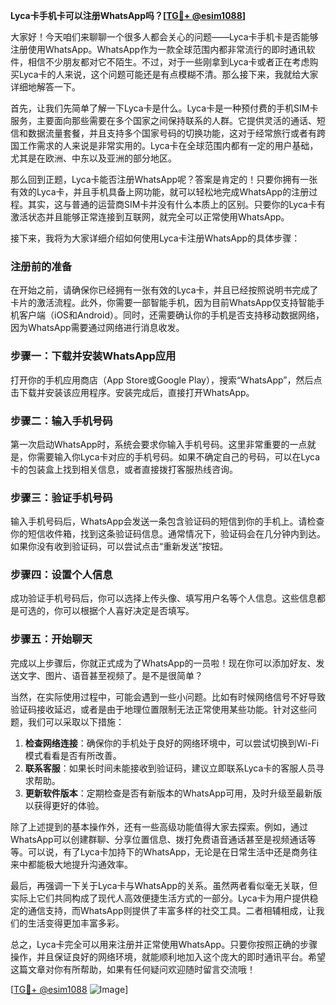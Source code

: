 **Lyca卡手机卡可以注册WhatsApp吗？[[TG💪+ @esim1088](https://t.me/s/esim1088)]**

大家好！今天咱们来聊聊一个很多人都会关心的问题——Lyca卡手机卡是否能够注册使用WhatsApp。WhatsApp作为一款全球范围内都非常流行的即时通讯软件，相信不少朋友都对它不陌生。不过，对于一些刚拿到Lyca卡或者正在考虑购买Lyca卡的人来说，这个问题可能还是有点模糊不清。那么接下来，我就给大家详细地解答一下。

首先，让我们先简单了解一下Lyca卡是什么。Lyca卡是一种预付费的手机SIM卡服务，主要面向那些需要在多个国家之间保持联系的人群。它提供灵活的通话、短信和数据流量套餐，并且支持多个国家号码的切换功能，这对于经常旅行或者有跨国工作需求的人来说是非常实用的。Lyca卡在全球范围内都有一定的用户基础，尤其是在欧洲、中东以及亚洲的部分地区。

那么回到正题，Lyca卡能否注册WhatsApp呢？答案是肯定的！只要你拥有一张有效的Lyca卡，并且手机具备上网功能，就可以轻松地完成WhatsApp的注册过程。其实，这与普通的运营商SIM卡并没有什么本质上的区别。只要你的Lyca卡有激活状态并且能够正常连接到互联网，就完全可以正常使用WhatsApp。

接下来，我将为大家详细介绍如何使用Lyca卡注册WhatsApp的具体步骤：

### 注册前的准备

在开始之前，请确保你已经拥有一张有效的Lyca卡，并且已经按照说明书完成了卡片的激活流程。此外，你需要一部智能手机，因为目前WhatsApp仅支持智能手机客户端（iOS和Android）。同时，还需要确认你的手机是否支持移动数据网络，因为WhatsApp需要通过网络进行消息收发。

### 步骤一：下载并安装WhatsApp应用

打开你的手机应用商店（App Store或Google Play），搜索“WhatsApp”，然后点击下载并安装该应用程序。安装完成后，直接打开WhatsApp。

### 步骤二：输入手机号码

第一次启动WhatsApp时，系统会要求你输入手机号码。这里非常重要的一点就是，你需要输入你Lyca卡对应的手机号码。如果不确定自己的号码，可以在Lyca卡的包装盒上找到相关信息，或者直接拨打客服热线咨询。

### 步骤三：验证手机号码

输入手机号码后，WhatsApp会发送一条包含验证码的短信到你的手机上。请检查你的短信收件箱，找到这条验证码信息。通常情况下，验证码会在几分钟内到达。如果你没有收到验证码，可以尝试点击“重新发送”按钮。

### 步骤四：设置个人信息

成功验证手机号码后，你可以选择上传头像、填写用户名等个人信息。这些信息都是可选的，你可以根据个人喜好决定是否填写。

### 步骤五：开始聊天

完成以上步骤后，你就正式成为了WhatsApp的一员啦！现在你可以添加好友、发送文字、图片、语音甚至视频了。是不是很简单？

当然，在实际使用过程中，可能会遇到一些小问题。比如有时候网络信号不好导致验证码接收延迟，或者是由于地理位置限制无法正常使用某些功能。针对这些问题，我们可以采取以下措施：

1. **检查网络连接**：确保你的手机处于良好的网络环境中，可以尝试切换到Wi-Fi模式看看是否有所改善。
2. **联系客服**：如果长时间未能接收到验证码，建议立即联系Lyca卡的客服人员寻求帮助。
3. **更新软件版本**：定期检查是否有新版本的WhatsApp可用，及时升级至最新版以获得更好的体验。

除了上述提到的基本操作外，还有一些高级功能值得大家去探索。例如，通过WhatsApp可以创建群聊、分享位置信息、拨打免费语音通话甚至是视频通话等等。可以说，有了Lyca卡加持下的WhatsApp，无论是在日常生活中还是商务往来中都能极大地提升沟通效率。

最后，再强调一下关于Lyca卡与WhatsApp的关系。虽然两者看似毫无关联，但实际上它们共同构成了现代人高效便捷生活方式的一部分。Lyca卡为用户提供稳定的通信支持，而WhatsApp则提供了丰富多样的社交工具。二者相辅相成，让我们的生活变得更加丰富多彩。

总之，Lyca卡完全可以用来注册并正常使用WhatsApp。只要你按照正确的步骤操作，并且保证良好的网络环境，就能顺利地加入这个庞大的即时通讯平台。希望这篇文章对你有所帮助，如果有任何疑问欢迎随时留言交流哦！

[[TG💪+ @esim1088](https://t.me/s/esim1088) ![Image](https://i.postimg.cc/4NQfJmqS/Snipaste-2025-05-13-00-14-12.png)]